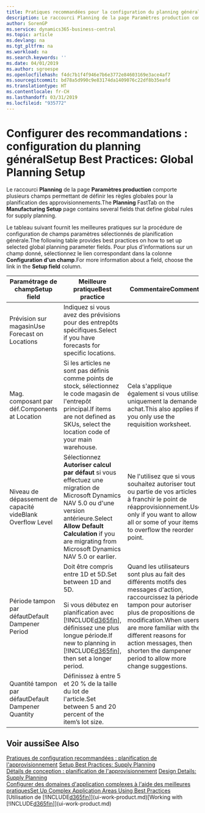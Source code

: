 ```yaml
---
title: Pratiques recommandées pour la configuration du planning général | Microsoft Docs
description: Le raccourci Planning de la page Paramètres production comporte plusieurs champs permettant de définir les règles globales pour la planification des approvisionnements.
author: SorenGP
ms.service: dynamics365-business-central
ms.topic: article
ms.devlang: na
ms.tgt_pltfrm: na
ms.workload: na
ms.search.keywords: ''
ms.date: 04/01/2019
ms.author: sgroespe
ms.openlocfilehash: f4dc7b1f4f946e7b6e3772e84603169e3ace4af7
ms.sourcegitcommit: bd78a5d990c9e83174da1409076c22df8b35eafd
ms.translationtype: HT
ms.contentlocale: fr-CH
ms.lasthandoff: 03/31/2019
ms.locfileid: "935772"
---
```

# <a name="setup-best-practices-global-planning-setup"></a><span data-ttu-id="cd0eb-103">Configurer des recommandations : configuration du planning général</span><span class="sxs-lookup"><span data-stu-id="cd0eb-103">Setup Best Practices: Global Planning Setup</span></span>
<span data-ttu-id="cd0eb-104">Le raccourci **Planning** de la page **Paramètres production** comporte plusieurs champs permettant de définir les règles globales pour la planification des approvisionnements.</span><span class="sxs-lookup"><span data-stu-id="cd0eb-104">The **Planning** FastTab on the **Manufacturing Setup** page contains several fields that define global rules for supply planning.</span></span>  

 <span data-ttu-id="cd0eb-105">Le tableau suivant fournit les meilleures pratiques sur la procédure de configuration de champs paramètres sélectionnés de planification générale.</span><span class="sxs-lookup"><span data-stu-id="cd0eb-105">The following table provides best practices on how to set up selected global planning parameter fields.</span></span> <span data-ttu-id="cd0eb-106">Pour plus d'informations sur un champ donné, sélectionnez le lien correspondant dans la colonne **Configuration d'un champ**.</span><span class="sxs-lookup"><span data-stu-id="cd0eb-106">For more information about a field, choose the link in the **Setup field** column.</span></span>  

|<span data-ttu-id="cd0eb-107">Paramétrage de champ</span><span class="sxs-lookup"><span data-stu-id="cd0eb-107">Setup field</span></span>|<span data-ttu-id="cd0eb-108">Meilleure pratique</span><span class="sxs-lookup"><span data-stu-id="cd0eb-108">Best practice</span></span>|<span data-ttu-id="cd0eb-109">Commentaire</span><span class="sxs-lookup"><span data-stu-id="cd0eb-109">Comment</span></span>|  
|-----------------|-------------------|-------------|  
|<span data-ttu-id="cd0eb-110">Prévision sur magasin</span><span class="sxs-lookup"><span data-stu-id="cd0eb-110">Use Forecast on Locations</span></span>|<span data-ttu-id="cd0eb-111">Indiquez si vous avez des prévisions pour des entrepôts spécifiques.</span><span class="sxs-lookup"><span data-stu-id="cd0eb-111">Select if you have forecasts for specific locations.</span></span>||  
|<span data-ttu-id="cd0eb-112">Mag. composant par déf.</span><span class="sxs-lookup"><span data-stu-id="cd0eb-112">Components at Location</span></span>|<span data-ttu-id="cd0eb-113">Si les articles ne sont pas définis comme points de stock, sélectionnez le code magasin de l'entrepôt principal.</span><span class="sxs-lookup"><span data-stu-id="cd0eb-113">If items are not defined as SKUs, select the location code of your main warehouse.</span></span>|<span data-ttu-id="cd0eb-114">Cela s'applique également si vous utilisez uniquement la demande achat.</span><span class="sxs-lookup"><span data-stu-id="cd0eb-114">This also applies if you only use the requisition worksheet.</span></span>|  
|<span data-ttu-id="cd0eb-115">Niveau de dépassement de capacité vide</span><span class="sxs-lookup"><span data-stu-id="cd0eb-115">Blank Overflow Level</span></span>|<span data-ttu-id="cd0eb-116">Sélectionnez **Autoriser calcul par défaut** si vous effectuez une migration de Microsoft Dynamics NAV 5.0 ou d'une version antérieure.</span><span class="sxs-lookup"><span data-stu-id="cd0eb-116">Select **Allow Default Calculation** if you are migrating from Microsoft Dynamics NAV 5.0 or earlier.</span></span>|<span data-ttu-id="cd0eb-117">Ne l'utilisez que si vous souhaitez autoriser tout ou partie de vos articles à franchir le point de réapprovisionnement.</span><span class="sxs-lookup"><span data-stu-id="cd0eb-117">Use only if you want to allow all or some of your items to overflow the reorder point.</span></span>|  
|<span data-ttu-id="cd0eb-118">Période tampon par défaut</span><span class="sxs-lookup"><span data-stu-id="cd0eb-118">Default Dampener Period</span></span>|<span data-ttu-id="cd0eb-119">Doit être compris entre 1D et 5D.</span><span class="sxs-lookup"><span data-stu-id="cd0eb-119">Set between 1D and 5D.</span></span><br /><br /> <span data-ttu-id="cd0eb-120">Si vous débutez en planification avec [!INCLUDE[d365fin](includes/d365fin_md.md)], définissez une plus longue période.</span><span class="sxs-lookup"><span data-stu-id="cd0eb-120">If new to planning in [!INCLUDE[d365fin](includes/d365fin_md.md)], then set a longer period.</span></span>|<span data-ttu-id="cd0eb-121">Quand les utilisateurs sont plus au fait des différents motifs des messages d'action, raccourcissez la période tampon pour autoriser plus de propositions de modification.</span><span class="sxs-lookup"><span data-stu-id="cd0eb-121">When users are more familiar with the different reasons for action messages, then shorten the dampener period to allow more change suggestions.</span></span>|  
|<span data-ttu-id="cd0eb-122">Quantité tampon par défaut</span><span class="sxs-lookup"><span data-stu-id="cd0eb-122">Default Dampener Quantity</span></span>|<span data-ttu-id="cd0eb-123">Définissez à entre 5 et 20 % de la taille du lot de l'article.</span><span class="sxs-lookup"><span data-stu-id="cd0eb-123">Set between 5 and 20 percent of the item’s lot size.</span></span>||  

## <a name="see-also"></a><span data-ttu-id="cd0eb-124">Voir aussi</span><span class="sxs-lookup"><span data-stu-id="cd0eb-124">See Also</span></span>  
 <span data-ttu-id="cd0eb-125">[Pratiques de configuration recommandées : planification de l'approvisionnement](setup-best-practices-supply-planning.md) </span><span class="sxs-lookup"><span data-stu-id="cd0eb-125">[Setup Best Practices: Supply Planning](setup-best-practices-supply-planning.md) </span></span>  
 <span data-ttu-id="cd0eb-126">[Détails de conception : planification de l'approvisionnement](design-details-supply-planning.md) </span><span class="sxs-lookup"><span data-stu-id="cd0eb-126">[Design Details: Supply Planning](design-details-supply-planning.md) </span></span>  
 [<span data-ttu-id="cd0eb-127">Configurer des domaines d'application complexes à l'aide des meilleures pratiques</span><span class="sxs-lookup"><span data-stu-id="cd0eb-127">Set Up Complex Application Areas Using Best Practices</span></span>](set-up-complex-application-areas-using-best-practices.md)  
 <span data-ttu-id="cd0eb-128">[Utilisation de [!INCLUDE[d365fin](includes/d365fin_md.md)]](ui-work-product.md)</span><span class="sxs-lookup"><span data-stu-id="cd0eb-128">[Working with [!INCLUDE[d365fin](includes/d365fin_md.md)]](ui-work-product.md)</span></span>
